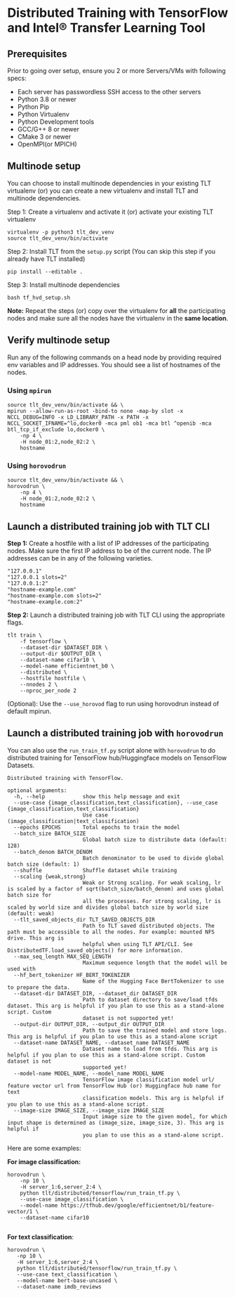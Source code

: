 # Distributed Training with TensorFlow and Intel® Transfer Learning Tool

## Prerequisites

Prior to going over setup, ensure you 2 or more Servers/VMs with following specs:

- Each server has passwordless SSH access to the other servers
- Python 3.8 or newer
- Python Pip
- Python Virtualenv
- Python Development tools
- GCC/G++ 8 or newer
- CMake 3 or newer
- OpenMPI(or MPICH)

## Multinode setup

You can choose to install multinode dependencies in your existing TLT virtualenv (or) you can create a new virtualenv and install TLT and multinode dependencies.

Step 1: Create a virtualenv and activate it (or) activate your existing TLT virtualenv

```
virtualenv -p python3 tlt_dev_venv
source tlt_dev_venv/bin/activate
```

Step 2: Install TLT from the `setup.py` script (You can skip this step if you already have TLT installed)

```
pip install --editable .
```

Step 3: Install multinode dependencies

```
bash tf_hvd_setup.sh
```

**Note:** Repeat the steps (or) copy over the virtualenv for **all** the participating nodes and make sure all the nodes have the virtualenv in the **same location**.

## Verify multinode setup

Run any of the following commands on a head node by providing required env variables and IP addresses. You should see a list of hostnames of the nodes.

### Using `mpirun`
```
source tlt_dev_venv/bin/activate && \
mpirun --allow-run-as-root -bind-to none -map-by slot -x NCCL_DEBUG=INFO -x LD_LIBRARY_PATH -x PATH -x NCCL_SOCKET_IFNAME=^lo,docker0 -mca pml ob1 -mca btl ^openib -mca btl_tcp_if_exclude lo,docker0 \
    -np 4 \
    -H node_01:2,node_02:2 \
    hostname
```

### Using `horovodrun`
```
source tlt_dev_venv/bin/activate && \
horovodrun \
    -np 4 \
    -H node_01:2,node_02:2 \
    hostname
```

## Launch a distributed training job with TLT CLI

**Step 1:** Create a hostfile with a list of IP addresses of the participating nodes. Make sure the first IP address to be of the current node. The IP addresses can be in any of the following varieties.
```
"127.0.0.1"
"127.0.0.1 slots=2"
"127.0.0.1:2"
"hostname-example.com"
"hostname-example.com slots=2"
"hostname-example.com:2"
```
**Step 2:** Launch a distributed training job with TLT CLI using the appropriate flags.

```
tlt train \
    -f tensorflow \
    --dataset-dir $DATASET_DIR \
    --output-dir $OUTPUT_DIR \
    --dataset-name cifar10 \
    --model-name efficientnet_b0 \
    --distributed \
    --hostfile hostfile \
    --nnodes 2 \
    --nproc_per_node 2
```

(Optional): Use the `--use_horovod` flag to run using horovodrun instead of default mpirun.

## Launch a distributed training job with `horovodrun`

You can also use the `run_train_tf.py` script alone with `horovodrun` to do distributed training for TensorFlow hub/Huggingface models on TensorFlow Datasets. 

```
Distributed training with TensorFlow.

optional arguments:
  -h, --help            show this help message and exit
  --use-case {image_classification,text_classification}, --use_case {image_classification,text_classification}
                        Use case (image_classification|text_classification)
  --epochs EPOCHS       Total epochs to train the model
  --batch_size BATCH_SIZE
                        Global batch size to distribute data (default: 128)
  --batch_denom BATCH_DENOM
                        Batch denominator to be used to divide global batch size (default: 1)
  --shuffle             Shuffle dataset while training
  --scaling {weak,strong}
                        Weak or Strong scaling. For weak scaling, lr is scaled by a factor of sqrt(batch_size/batch_denom) and uses global batch size for
                        all the processes. For strong scaling, lr is scaled by world size and divides global batch size by world size (default: weak)
  --tlt_saved_objects_dir TLT_SAVED_OBJECTS_DIR
                        Path to TLT saved distributed objects. The path must be accessible to all the nodes. For example: mounted NFS drive. This arg is
                        helpful when using TLT API/CLI. See DistributedTF.load_saved_objects() for more information.
  --max_seq_length MAX_SEQ_LENGTH
                        Maximum sequence length that the model will be used with
  --hf_bert_tokenizer HF_BERT_TOKENIZER
                        Name of the Hugging Face BertTokenizer to use to prepare the data.
  --dataset-dir DATASET_DIR, --dataset_dir DATASET_DIR
                        Path to dataset directory to save/load tfds dataset. This arg is helpful if you plan to use this as a stand-alone script. Custom
                        dataset is not supported yet!
  --output-dir OUTPUT_DIR, --output_dir OUTPUT_DIR
                        Path to save the trained model and store logs. This arg is helpful if you plan to use this as a stand-alone script
  --dataset-name DATASET_NAME, --dataset_name DATASET_NAME
                        Dataset name to load from tfds. This arg is helpful if you plan to use this as a stand-alone script. Custom dataset is not
                        supported yet!
  --model-name MODEL_NAME, --model_name MODEL_NAME
                        TensorFlow image classification model url/ feature vector url from TensorFlow Hub (or) Huggingface hub name for text
                        classification models. This arg is helpful if you plan to use this as a stand-alone script.
  --image-size IMAGE_SIZE, --image_size IMAGE_SIZE
                        Input image size to the given model, for which input shape is determined as (image_size, image_size, 3). This arg is helpful if
                        you plan to use this as a stand-alone script.
```

Here are some examples:

**For image classification:**

```
horovodrun \
    -np 10 \
    -H server_1:6,server_2:4 \
    python tlt/distributed/tensorflow/run_train_tf.py \
    --use-case image_classification \
    --model-name https://tfhub.dev/google/efficientnet/b1/feature-vector/1 \
    --dataset-name cifar10
 
 ```

 **For text classification**:

 ```
 horovodrun \
    -np 10 \
    -H server_1:6,server_2:4 \
    python tlt/distributed/tensorflow/run_train_tf.py \
    --use-case text_classification \
    --model-name bert-base-uncased \
    --dataset-name imdb_reviews
 ```
 
